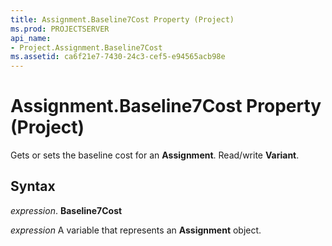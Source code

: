 ```yaml
---
title: Assignment.Baseline7Cost Property (Project)
ms.prod: PROJECTSERVER
api_name:
- Project.Assignment.Baseline7Cost
ms.assetid: ca6f21e7-7430-24c3-cef5-e94565acb98e
---
```



# Assignment.Baseline7Cost Property (Project)

Gets or sets the baseline cost for an  **Assignment**. Read/write **Variant**.


## Syntax

 _expression_. **Baseline7Cost**

 _expression_ A variable that represents an **Assignment** object.


